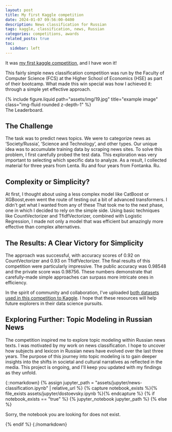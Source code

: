 ```yaml
---
layout: post
title: My first Kaggle competition
date: 2024-01-07 09:56:00-0400
description: News classification for Russian 
tags: kaggle, classification, news, Russian
categories: competitions, awards
related_posts: true
toc:
  sidebar: left
---
```


It was <a href="https://www.kaggle.com/competitions/news-scraping-competition/overview">my first kaggle competition</a>, and I have won it!

This fairly simple news classification competition was run by the Faculty of Computer Science (FCS) at the Higher School of Economics (HSE) as part of their bootcamp. What made this win special was how I achieved it: through a simple yet effective approach.

<div class="row">
    <div class="col-sm mt-3 mt-md-0">
        {% include figure.liquid path="assets/img/19.jpg" title="example image" class="img-fluid rounded z-depth-1" %}
    </div>
</div>
<div class="caption">
    The Leaderboard.
</div>

## The Challenge
The task was to predict news topics. We were to categorize news as ‘Society/Russia’, ‘Science and Technology’, and other types. Our unique idea was to accumulate training data by scraping news sites. To solve this problem, I first carefully probed the test data. This exploration was very important to selecting which specific data to analyze. As a result, I collected material for three years from Lenta. Ru and four years from Fontanka. Ru.

## Complexity or Simplicity?
At first, I thought about using a less complex model like CatBoost or XGBoost,even went the route of testing out a bit of advanced transformers. I didn't get what I wanted from any of these That took me to the next phase, one in which I decided to rely on the simple side. Using basic techniques like CountVectorizer and TfidfVectorizer, combined with Logistic Regression, I made not only a model that was efficient but amazingly more effective than complex alternatives.

## The Results: A Clear Victory for Simplicity

The approach was successful, with accuracy scores of 0.92 on CountVectorizer and 0.93 on TfidfVectorizer. The final results of this competition were particularly impressive. The public accuracy was 0.98548 and the private score was 0.98756. These numbers demonstrate that carefully-made simple approaches can surpass more intricate ones in efficiency.

In the spirit of community and collaboration, I've uploaded <a href="https://www.kaggle.com/marialevchenko/datasets">both datasets used in this competition to Kaggle</a>. I hope that these resources will help future explorers in their data science pursuits. 

## Exploring Further: Topic Modeling in Russian News

The competition inspired me to explore topic modeling within Russian news texts. I was motivated by my work on news classification. I hope to uncover how subjects and lexicon in Russian news have evolved over the last three years. The purpose of this journey into topic modeling is to gain deeper insights into the shifts in societal and cultural narratives as reflected in the media. This project is ongoing, and I'll keep you updated with my findings as they unfold. 

{::nomarkdown}
{% assign jupyter_path = "assets/jupyter/news-classification.ipynb" | relative_url %}
{% capture notebook_exists %}{% file_exists assets/jupyter/dostoevsky.ipynb %}{% endcapture %}
{% if notebook_exists == "true" %}
{% jupyter_notebook jupyter_path %}
{% else %}

<p>Sorry, the notebook you are looking for does not exist.</p>
{% endif %}
{:/nomarkdown}